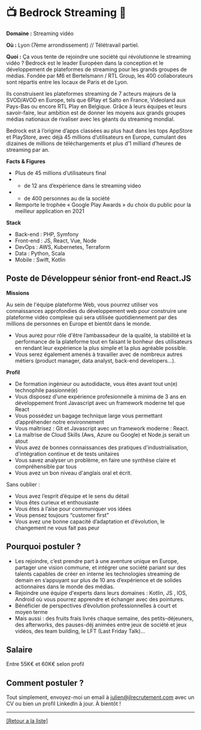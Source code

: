 # 📺 Bedrock Streaming 🎥

**Domaine :** Streaming vidéo  

**Où :** Lyon (7ème arrondissement) // Télétravail partiel. 

**Quoi :** Ça vous tente de rejoindre une société qui révolutionne le streaming vidéo ? 
Bedrock est le leader Européen dans la conception et le développement de plateformes de streaming pour les grands groupes de médias. Fondée par M6 et Bertelsmann / RTL Group, les 400 collaborateurs sont répartis entre les locaux de Paris et de Lyon.

Ils construisent les plateformes streaming de 7 acteurs majeurs de la SVOD/AVOD en Europe, tels que 6Play et Salto en France, Videoland aux Pays-Bas ou encore RTL Play en Belgique. Grâce à leurs équipes et leurs savoir-faire, leur ambition est de donner les moyens aux grands groupes médias nationaux de rivaliser avec les géants du streaming mondial.

Bedrock est à l’origine d’apps classées au plus haut dans les tops AppStore et PlayStore, avec déjà 45 millions d’utilisateurs en Europe, cumulant des dizaines de millions de téléchargements et plus d’1 milliard d’heures de streaming par an.

**Facts & Figures**

* Plus de 45 millions d’utilisateurs final
* + de 12 ans d’expérience dans le streaming video
* + de 400 personnes au de la société
* Remporte le trophée « Google Play Awards » du choix du public pour la meilleur application en 2021

**Stack**

* Back-end : PHP, Symfony
* Front-end : JS, React, Vue, Node
* DevOps : AWS, Kubernetes, Terraform
* Data : Python, Scala
* Mobile : Swift, Kotlin

## Poste de Développeur sénior front-end React.JS

**Missions**

Au sein de l'équipe plateforme Web, vous pourrez utiliser vos connaissances approfondies du développement web pour construire une plateforme vidéo complexe qui sera utilisée quotidiennement par des millions de personnes en Europe et bientôt dans le monde.
* Vous aurez pour rôle d'être l’ambassadeur de la qualité, la stabilité et la performance de la plateforme tout en faisant le bonheur des utilisateurs en rendant leur expérience la plus simple et la plus agréable possible. 
* Vous serez également amenés à travailler avec de nombreux autres métiers (product manager, data analyst, back-end developers…).

**Profil**

* De formation ingénieur ou autodidacte, vous êtes avant tout un(e) technophile passionné(e)
* Vous disposez d'une expérience profesionnelle à minima de 3 ans en développement front Javascript avec un framework moderne tel que React
* Vous possédez un bagage technique large vous permettant d’appréhender notre environnement
* Vous maîtrisez : Git et Javascript avec un framework moderne : React. 
* La maîtrise de Cloud Skills (Aws, Azure ou Google) et Node.js serait un atout
* Vous avez de bonnes connaissances des pratiques d'industrialisation, d'intégration continue et de tests unitaires
* Vous savez analyser un problème, en faire une synthèse claire et compréhensible par tous
* Vous avez un bon niveau d'anglais oral et écrit. 

Sans oublier :

* Vous avez l’esprit d’équipe et le sens du détail
* Vous êtes curieux et enthousiaste
* Vous êtes à l’aise pour communiquer vos idées
* Vous pensez toujours “customer first”
* Vous avez une bonne capacité d’adaptation et d’évolution, le changement ne vous fait pas peur

## Pourquoi postuler ?

* Les rejoindre, c’est prendre part à une aventure unique en Europe, partager une vision commune, et intégrer une société pariant sur des talents capables de créer en interne les technologies streaming de demain en s’appuyant sur plus de 10 ans d’expérience et de solides actionnaires dans le monde des médias.
* Rejoindre une équipe d'experts dans leurs domaines : Kotlin, JS , IOS, Android où vous pourrez apprendre et échanger avec des pointures.
* Bénéficier de perspectives d’évolution professionnelles à court et moyen terme
* Mais aussi : des fruits frais livrés chaque semaine, des petits-déjeuners, des afterworks, des pauses-déj animées entre jeux de société et jeux vidéos, des team building, le LFT (Last Friday Talk)...

## Salaire

Entre 55K€ et 60K€ selon profil

## Comment postuler ?

Tout simplement, envoyez-moi un email à julien@jlrecrutement.com avec un CV ou bien un profil LinkedIn à jour. À bientôt ! 


----
<a href="https://github.com/jlondiche/job-board-php/blob/master/README.md">[Retour a la liste]</a>
